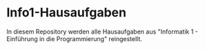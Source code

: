# Info1-Hausaufgaben


In diesem Repository werden alle Hausaufgaben aus "Informatik 1 - Einführung in die Programmierung" reingestellt.
